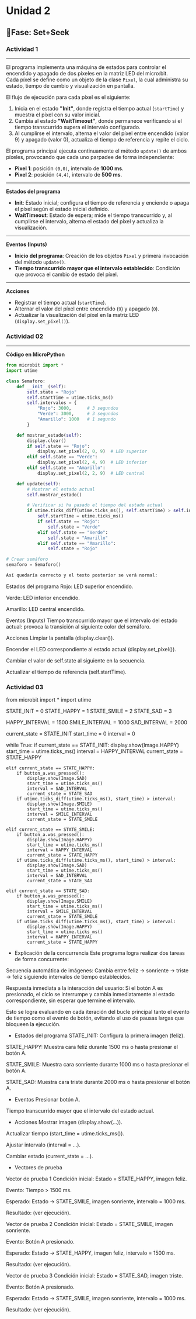 # Unidad 2

## 🔎Fase: Set+Seek

### Actividad 1
---
El programa implementa una máquina de estados para controlar el encendido y apagado de dos píxeles en la matriz LED del micro:bit.  
Cada píxel se define como un objeto de la clase `Pixel`, la cual administra su estado, tiempo de cambio y visualización en pantalla.  

El flujo de ejecución para cada píxel es el siguiente:
1. Inicia en el estado **"Init"**, donde registra el tiempo actual (`startTime`) y muestra el píxel con su valor inicial.
2. Cambia al estado **"WaitTimeout"**, donde permanece verificando si el tiempo transcurrido supera el intervalo configurado.
3. Al cumplirse el intervalo, alterna el valor del píxel entre encendido (valor 9) y apagado (valor 0), actualiza el tiempo de referencia y repite el ciclo.

El programa principal ejecuta continuamente el método `update()` de ambos píxeles, provocando que cada uno parpadee de forma independiente:  
- **Pixel 1**: posición `(0,0)`, intervalo de **1000 ms**.  
- **Pixel 2**: posición `(4,4)`, intervalo de **500 ms**.  

---

 **Estados del programa**
- **Init**: Estado inicial; configura el tiempo de referencia y enciende o apaga el píxel según el estado inicial definido.  
- **WaitTimeout**: Estado de espera; mide el tiempo transcurrido y, al cumplirse el intervalo, alterna el estado del píxel y actualiza la visualización.

---

 **Eventos (Inputs)**
- **Inicio del programa**: Creación de los objetos `Pixel` y primera invocación del método `update()`.  
- **Tiempo transcurrido mayor que el intervalo establecido**: Condición que provoca el cambio de estado del píxel.

---

 **Acciones**
- Registrar el tiempo actual (`startTime`).  
- Alternar el valor del píxel entre encendido (`9`) y apagado (`0`).  
- Actualizar la visualización del píxel en la matriz LED (`display.set_pixel()`).


### Actividad 02


---

 **Código en MicroPython**
```python
from microbit import *
import utime

class Semaforo:
    def __init__(self):
        self.state = "Rojo"
        self.startTime = utime.ticks_ms()
        self.intervalos = {
            "Rojo": 3000,      # 3 segundos
            "Verde": 3000,     # 3 segundos
            "Amarillo": 1000   # 1 segundo
        }

    def mostrar_estado(self):
        display.clear()
        if self.state == "Rojo":
            display.set_pixel(2, 0, 9)  # LED superior
        elif self.state == "Verde":
            display.set_pixel(2, 4, 9)  # LED inferior
        elif self.state == "Amarillo":
            display.set_pixel(2, 2, 9)  # LED central

    def update(self):
        # Mostrar el estado actual
        self.mostrar_estado()

        # Verificar si ha pasado el tiempo del estado actual
        if utime.ticks_diff(utime.ticks_ms(), self.startTime) > self.intervalos[self.state]:
            self.startTime = utime.ticks_ms()
            if self.state == "Rojo":
                self.state = "Verde"
            elif self.state == "Verde":
                self.state = "Amarillo"
            elif self.state == "Amarillo":
                self.state = "Rojo"

# Crear semáforo
semaforo = Semaforo()

Así quedaría correcto y el texto posterior se verá normal:

```

Estados del programa
Rojo: LED superior encendido.

Verde: LED inferior encendido.

Amarillo: LED central encendido.

Eventos (Inputs)
Tiempo transcurrido mayor que el intervalo del estado actual: provoca la transición al siguiente color del semáforo.

Acciones
Limpiar la pantalla (display.clear()).

Encender el LED correspondiente al estado actual (display.set_pixel()).

Cambiar el valor de self.state al siguiente en la secuencia.

Actualizar el tiempo de referencia (self.startTime).


### Actividad 03

from microbit import *
import utime

STATE_INIT = 0
STATE_HAPPY = 1
STATE_SMILE = 2
STATE_SAD = 3

HAPPY_INTERVAL = 1500
SMILE_INTERVAL = 1000
SAD_INTERVAL = 2000

current_state = STATE_INIT
start_time = 0
interval = 0

while True:
    if current_state == STATE_INIT:
        display.show(Image.HAPPY)
        start_time = utime.ticks_ms()
        interval = HAPPY_INTERVAL
        current_state = STATE_HAPPY

    elif current_state == STATE_HAPPY:
        if button_a.was_pressed():
            display.show(Image.SAD)
            start_time = utime.ticks_ms()
            interval = SAD_INTERVAL
            current_state = STATE_SAD
        if utime.ticks_diff(utime.ticks_ms(), start_time) > interval:
            display.show(Image.SMILE)
            start_time = utime.ticks_ms()
            interval = SMILE_INTERVAL
            current_state = STATE_SMILE

    elif current_state == STATE_SMILE:
        if button_a.was_pressed():
            display.show(Image.HAPPY)
            start_time = utime.ticks_ms()
            interval = HAPPY_INTERVAL
            current_state = STATE_HAPPY
        if utime.ticks_diff(utime.ticks_ms(), start_time) > interval:
            display.show(Image.SAD)
            start_time = utime.ticks_ms()
            interval = SAD_INTERVAL
            current_state = STATE_SAD

    elif current_state == STATE_SAD:
        if button_a.was_pressed():
            display.show(Image.SMILE)
            start_time = utime.ticks_ms()
            interval = SMILE_INTERVAL
            current_state = STATE_SMILE
        if utime.ticks_diff(utime.ticks_ms(), start_time) > interval:
            display.show(Image.HAPPY)
            start_time = utime.ticks_ms()
            interval = HAPPY_INTERVAL
            current_state = STATE_HAPPY
            
- Explicación de la concurrencia
Este programa logra realizar dos tareas de forma concurrente:

Secuencia automática de imágenes: Cambia entre feliz → sonriente → triste → feliz siguiendo intervalos de tiempo establecidos.

Respuesta inmediata a la interacción del usuario: Si el botón A es presionado, el ciclo se interrumpe y cambia inmediatamente al estado correspondiente, sin esperar que termine el intervalo.

Esto se logra evaluando en cada iteración del bucle principal tanto el evento de tiempo como el evento de botón, evitando el uso de pausas largas que bloqueen la ejecución.

- Estados del programa
STATE_INIT: Configura la primera imagen (feliz).

STATE_HAPPY: Muestra cara feliz durante 1500 ms o hasta presionar el botón A.

STATE_SMILE: Muestra cara sonriente durante 1000 ms o hasta presionar el botón A.

STATE_SAD: Muestra cara triste durante 2000 ms o hasta presionar el botón A.

- Eventos
Presionar botón A.

Tiempo transcurrido mayor que el intervalo del estado actual.

- Acciones
Mostrar imagen (display.show(...)).

Actualizar tiempo (start_time = utime.ticks_ms()).

Ajustar intervalo (interval = ...).

Cambiar estado (current_state = ...).


- Vectores de prueba

Vector de prueba 1
Condición inicial: Estado = STATE_HAPPY, imagen feliz.

Evento: Tiempo > 1500 ms.

Esperado: Estado → STATE_SMILE, imagen sonriente, intervalo = 1000 ms.

Resultado: (ver ejecución).


Vector de prueba 2
Condición inicial: Estado = STATE_SMILE, imagen sonriente.

Evento: Botón A presionado.

Esperado: Estado → STATE_HAPPY, imagen feliz, intervalo = 1500 ms.

Resultado: (ver ejecución).


Vector de prueba 3
Condición inicial: Estado = STATE_SAD, imagen triste.

Evento: Botón A presionado.

Esperado: Estado → STATE_SMILE, imagen sonriente, intervalo = 1000 ms.

Resultado: (ver ejecución).
